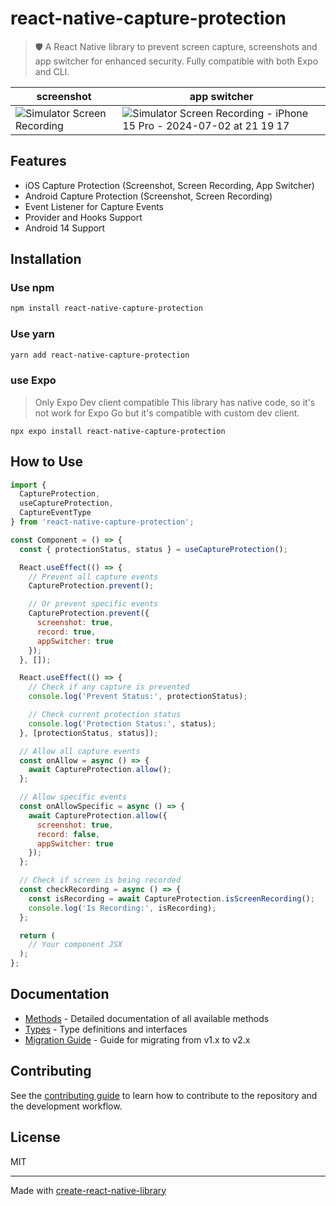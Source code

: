 # react-native-capture-protection

> 🛡️ A React Native library to prevent screen capture, screenshots and app switcher for enhanced security. Fully compatible with both Expo and CLI.

| screenshot                                                                                                                           | app switcher                                                                                                                                                                            |
| ------------------------------------------------------------------------------------------------------------------------------------ | --------------------------------------------------------------------------------------------------------------------------------------------------------------------------------------- |
| ![Simulator Screen Recording](https://user-images.githubusercontent.com/37437842/206644553-e4c3f2bc-b624-47ac-a005-132199e049b2.gif) | ![Simulator Screen Recording - iPhone 15 Pro - 2024-07-02 at 21 19 17](https://github.com/0xlethe/react-native-capture-protection/assets/37437842/ac98e942-8dba-4e5d-9f23-fa10f946b26b) |

## Features

- iOS Capture Protection (Screenshot, Screen Recording, App Switcher)
- Android Capture Protection (Screenshot, Screen Recording)
- Event Listener for Capture Events
- Provider and Hooks Support
- Android 14 Support

## Installation

### Use npm

```sh
npm install react-native-capture-protection
```

### Use yarn

```sh
yarn add react-native-capture-protection
```

### use Expo

> Only Expo Dev client compatible
> This library has native code, so it's not work for Expo Go but it's compatible with custom dev client.

```
npx expo install react-native-capture-protection
```

## How to Use

```js
import {
  CaptureProtection,
  useCaptureProtection,
  CaptureEventType
} from 'react-native-capture-protection';

const Component = () => {
  const { protectionStatus, status } = useCaptureProtection();

  React.useEffect(() => {
    // Prevent all capture events
    CaptureProtection.prevent();

    // Or prevent specific events
    CaptureProtection.prevent({
      screenshot: true,
      record: true,
      appSwitcher: true
    });
  }, []);

  React.useEffect(() => {
    // Check if any capture is prevented
    console.log('Prevent Status:', protectionStatus);

    // Check current protection status
    console.log('Protection Status:', status);
  }, [protectionStatus, status]);

  // Allow all capture events
  const onAllow = async () => {
    await CaptureProtection.allow();
  };

  // Allow specific events
  const onAllowSpecific = async () => {
    await CaptureProtection.allow({
      screenshot: true,
      record: false,
      appSwitcher: true
    });
  };

  // Check if screen is being recorded
  const checkRecording = async () => {
    const isRecording = await CaptureProtection.isScreenRecording();
    console.log('Is Recording:', isRecording);
  };

  return (
    // Your component JSX
  );
};
```

## Documentation

- [Methods](./docs/method.md) - Detailed documentation of all available methods
- [Types](./docs/type.md) - Type definitions and interfaces
- [Migration Guide](./docs/MIGRATION.md) - Guide for migrating from v1.x to v2.x

## Contributing

See the [contributing guide](CONTRIBUTING.md) to learn how to contribute to the repository and the development workflow.

## License

MIT

---

Made with [create-react-native-library](https://github.com/callstack/react-native-builder-bob)
